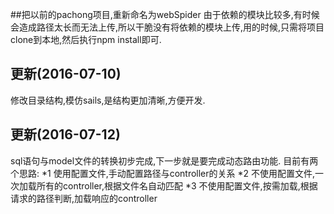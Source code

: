 ##把以前的pachong项目,重新命名为webSpider
由于依赖的模块比较多,有时候会造成路径太长而无法上传,所以干脆没有将依赖的模块上传,用的时候,只需将项目clone到本地,然后执行npm install即可.
## 更新(2016-07-10)
修改目录结构,模仿sails,是结构更加清晰,方便开发.
## 更新(2016-07-12)
sql语句与model文件的转换初步完成,下一步就是要完成动态路由功能.
目前有两个思路:
*1 使用配置文件,手动配置路径与controller的关系
*2 不使用配置文件,一次加载所有的controller,根据文件名自动匹配
*3 不使用配置文件,按需加载,根据请求的路径判断,加载响应的controller